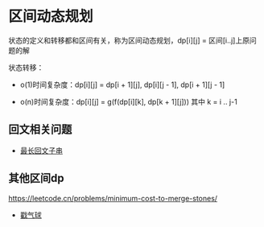 # 区间动态规划

状态的定义和转移都和区间有关，称为区间动态规划，dp[i][j] = 区间[i..j]上原问题的解

状态转移：

+ o(1)时间复杂度：dp[i][j] = dp[i + 1][j], dp[i][j - 1], dp[i + 1][j - 1]

+ o(n)时间复杂度：dp[i][j] = g(f(dp[i][k], dp[k + 1][j])) 其中 k = i .. j-1


## 回文相关问题

+ [最长回文子串](./code/最长回文子串.cpp)

## 其他区间dp

https://leetcode.cn/problems/minimum-cost-to-merge-stones/

+ [戳气球](./code/戳气球.cpp)






